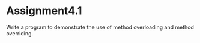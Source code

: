 # Assignment4.1
Write a program to demonstrate the use of method overloading and method overriding.
